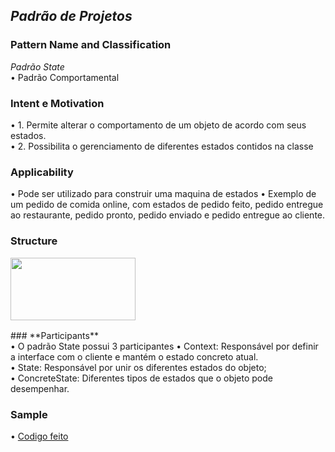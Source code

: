## *Padrão de Projetos* <br />
### **Pattern Name and Classification** <br />
*Padrão State* <br />
  •	Padrão Comportamental <br />

### **Intent e Motivation** <br />
  •	1. Permite alterar o comportamento de um objeto de acordo com seus estados. <br />
  •	2. Possibilita o gerenciamento de diferentes estados contidos na classe<br />

### **Applicability** <br />
  •	Pode ser utilizado para construir uma maquina de estados
  •	Exemplo de um pedido de comida online, com estados de pedido feito, pedido entregue ao restaurante, pedido pronto, pedido enviado e pedido entregue ao cliente.
  

### **Structure** <br />
<img align="left" width="200" height="100" src="https://dzone.com/sites/all/files/state_pattern.PNG"> <br />

<br />
<br />
<br />
<br />
<br />
### **Participants** <br />
  • O padrão State possui 3 participantes
  • Context: Responsável por definir a interface com o cliente e mantém o estado concreto atual. <br />
  • State: Responsável por unir os diferentes estados do objeto; <br />
  • ConcreteState: Diferentes tipos de estados que o objeto pode desempenhar. <br />


### **Sample**
•	[Codigo feito](https://github.com/Gust2610/ProgramaaoAvancada/blob/Gust2610-patch-MM/Memento.class)<br />
